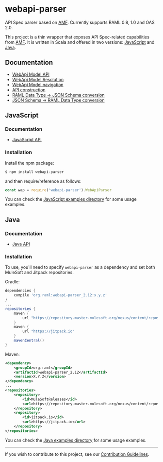 # webapi-parser
API Spec parser based on [AMF](https://github.com/aml-org/amf). Currently supports RAML 0.8, 1.0 and OAS 2.0.

This project is a thin wrapper that exposes API Spec-related capabilities from [AMF](https://github.com/aml-org/amf). It is written in Scala and offered in two versions: [JavaScript](#javascript) and [Java](#java).

## Documentation
* [WebApi Model API](https://raml-org.github.io/webapi-parser/js/classes/_webapi_parser_.webapibaseunit.html)
* [WebApi Model Resolution](https://raml-org.github.io/webapi-parser/common/resolution)
* [WebApi Model navigation](https://raml-org.github.io/webapi-parser/common/model-navigation)
* [API construction](https://raml-org.github.io/webapi-parser/common/api-construction)
* [RAML Data Type -> JSON Schema conversion](https://raml-org.github.io/webapi-parser/common/conversion-raml-json)
* [JSON Schema -> RAML Data Type conversion](https://raml-org.github.io/webapi-parser/common/conversion-json-raml)

## JavaScript

### Documentation
* [JavaScript API](https://raml-org.github.io/webapi-parser/js/modules/_webapi_parser_.html)

### Installation
Install the npm package:

```sh
$ npm install webapi-parser
```

and then require/reference as follows:
```js
const wap = require('webapi-parser').WebApiParser
```

You can check the [JavaScript examples directory](https://github.com/raml-org/webapi-parser/tree/master/examples/js/) for some usage examples.

## Java

### Documentation
* [Java API](https://raml-org.github.io/webapi-parser/java/index.html)

### Installation
To use, you'll need to specify `webapi-parser` as a dependency and set both MuleSoft and Jitpack repositories.

Gradle:
```groovy
dependencies {
    compile 'org.raml:webapi-parser_2.12:x.y.z'
}
...
repositories {
    maven {
        url "https://repository-master.mulesoft.org/nexus/content/repositories/releases"
    }
    maven {
        url "https://jitpack.io"
    }
    mavenCentral()
}
```

Maven:
```xml
<dependency>
    <groupId>org.raml</groupId>
    <artifactId>webapi-parser_2.12</artifactId>
    <version>X.Y.Z</version>
</dependency>
...
<repositories>
    <repository>
        <id>MuleSoftReleases</id>
        <url>https://repository-master.mulesoft.org/nexus/content/repositories/releases</url>
    </repository>
    <repository>
        <id>jitpack.io</id>
        <url>https://jitpack.io</url>
    </repository>
</repositories>
```

You can check the [Java examples directory](https://github.com/raml-org/webapi-parser/tree/master/examples/java/) for some usage examples.

---
If you wish to contribute to this project, see our [Contribution Guidelines](https://github.com/raml-org/webapi-parser/tree/master/CONTRIBUTING.md).
